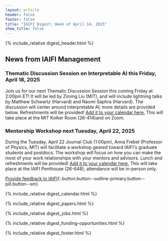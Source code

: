 ```yaml
---
layout: article
header: false
footer: false
title: "IAIFI Digest: Week of April 14, 2025"
show_title: false
--- 
```


{% include_relative digest_header.html %}

## News from IAIFI Management

### Thematic Discussion Session on Interpretable AI this Friday, April 18, 2025
Join us for our next Thematic Discussion Session this coming Friday at 2:00pm ET! It will be led by Ziming Liu (MIT), and will include lightning talks by Matthew Schwartz (Harvard) and Naomi Saphra (Harvard). The discussion will center around Interpretable AI; more details are provided below. Refreshments will be provided! [Add it to your calendar here.](https://calendar.google.com/calendar/event?action=TEMPLATE&tmeid=NGw1NTA2Zm5kcGk1YXZvOW1ya2s2cWY4c2VfMjAyNTA0MThUMTgwMDAwWiBwNzFva3JscDFlYm9rMWkyN21zaDNmb2R1OEBn&tmsrc=p71okrlp1ebok1i27msh3fodu8%40group.calendar.google.com) This will take place at the MIT Kolker Room (26-414)and on Zoom. 

### Mentorship Workshop next Tuesday, April 22, 2025
During the Tuesday, April 22 Journal Club (1:00pm), Anna Frebel (Professor of Physics, MIT) will facilitate a workshop geared toward IAIFI's graduate students and postdocs. The workshop will focus on how you can make the most of your work relationships with your mentors and advisors. Lunch and refreshments will be provided! [Add it to your calendar here.](https://calendar.google.com/calendar/event?action=TEMPLATE&tmeid=MWY4aDFscnFkczUwN2ZvbGs3NTYzMTIzOGNfMjAyNTA0MjJUMTcwMDAwWiBwNzFva3JscDFlYm9rMWkyN21zaDNmb2R1OEBn&tmsrc=p71okrlp1ebok1i27msh3fodu8%40group.calendar.google.com) This will take place at the IAIFI Penthouse (26-648); attendance will be in-person only. 

[Provide feedback to IAIFI](https://forms.gle/hk2mrqjaLY8nCZrE6){:.button.button--outline-primary.button--pill.button--sm}

{% include_relative digest_calendar.html %}

{% include_relative digest_papers.html %}
 
{% include_relative digest_jobs.html %}

{% include_relative digest_funding-opportunities.html %}

{% include_relative digest_footer.html %}
